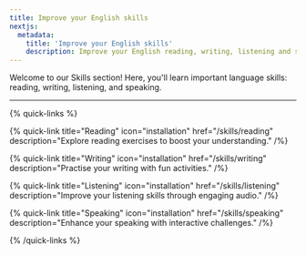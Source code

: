 ```yaml
---
title: Improve your English skills
nextjs:
  metadata:
    title: 'Improve your English skills'
    description: Improve your English reading, writing, listening and speaking skills.
---
```


Welcome to our Skills section! Here, you'll learn important language skills: reading, writing, listening, and speaking.

---

{% quick-links %}

{% quick-link title="Reading" icon="installation" href="/skills/reading" description="Explore reading exercises to boost your understanding." /%}

{% quick-link title="Writing" icon="installation" href="/skills/writing" description="Practise your writing with fun activities." /%}

{% quick-link title="Listening" icon="installation" href="/skills/listening" description="Improve your listening skills through engaging audio." /%}

{% quick-link title="Speaking" icon="installation" href="/skills/speaking" description="Enhance your speaking with interactive challenges." /%}

{% /quick-links %}
